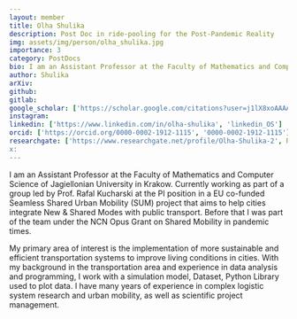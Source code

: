```yaml
---
layout: member
title: Olha Shulika
description: Post Doc in ride-pooling for the Post-Pandemic Reality
img: assets/img/person/olha_shulika.jpg
importance: 3
category: PostDocs
bio: I am an Assistant Professor at the Faculty of Mathematics and Computer Science of Jagiellonian University in Krakow. Currently working as part of a group led by Prof. Rafal Kucharski at the PI position in a EU co-funded Seamless Shared Urban Mobility (SUM) project that aims to help cities integrate New & Shared Modes with public transport.
author: Shulika
arXiv:
github: 
gitlab:
google_scholar: ['https://scholar.google.com/citations?user=j1lX8xoAAAAJ&hl=pl&oi=sra', 'scholar_OS']
instagram:
linkedin: ['https://www.linkedin.com/in/olha-shulika', 'linkedin_OS']
orcid: ['https://orcid.org/0000-0002-1912-1115', '0000-0002-1912-1115']
researchgate: ['https://www.researchgate.net/profile/Olha-Shulika-2', RG_Olha Shulika']
x: 
---
```



I am an Assistant Professor at the Faculty of Mathematics and Computer Science of Jagiellonian University in Krakow. Currently working as part of a group led by Prof. Rafal Kucharski at the PI position in a EU co-funded Seamless Shared Urban Mobility (SUM) project that aims to help cities integrate New & Shared Modes with public transport. Before that I was part of the team under the NCN Opus Grant on Shared Mobility in pandemic times.  

My primary area of interest is the implementation of more sustainable and efficient transportation systems to improve living conditions in cities. With my background in the transportation area and experience in data analysis and programming, I work with a simulation model, Dataset, Python Library used to plot data. I have many years of experience in complex logistic system research and urban mobility, as well as scientific project management.  

